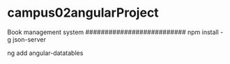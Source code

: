# campus02angularProject
Book management system
##########################
npm install -g json-server

ng add angular-datatables
